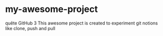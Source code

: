 # my-awesome-project
quête GitHub 3
This awesome project is created to experiment git notions like clone, push and pull
